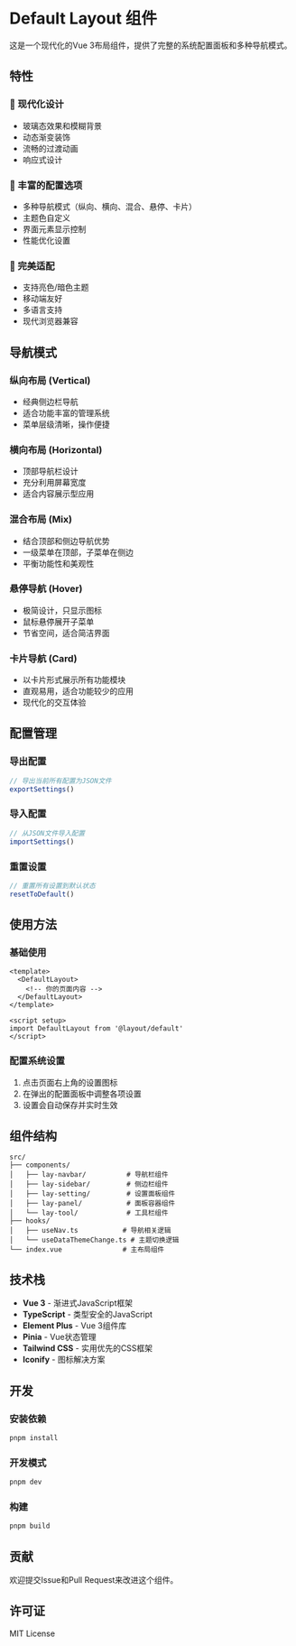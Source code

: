# Default Layout 组件

这是一个现代化的Vue 3布局组件，提供了完整的系统配置面板和多种导航模式。

## 特性

### 🎨 现代化设计
- 玻璃态效果和模糊背景
- 动态渐变装饰
- 流畅的过渡动画
- 响应式设计

### 🔧 丰富的配置选项
- 多种导航模式（纵向、横向、混合、悬停、卡片）
- 主题色自定义
- 界面元素显示控制
- 性能优化设置

### 📱 完美适配
- 支持亮色/暗色主题
- 移动端友好
- 多语言支持
- 现代浏览器兼容

## 导航模式

### 纵向布局 (Vertical)
- 经典侧边栏导航
- 适合功能丰富的管理系统
- 菜单层级清晰，操作便捷

### 横向布局 (Horizontal)
- 顶部导航栏设计
- 充分利用屏幕宽度
- 适合内容展示型应用

### 混合布局 (Mix)
- 结合顶部和侧边导航优势
- 一级菜单在顶部，子菜单在侧边
- 平衡功能性和美观性

### 悬停导航 (Hover)
- 极简设计，只显示图标
- 鼠标悬停展开子菜单
- 节省空间，适合简洁界面

### 卡片导航 (Card)
- 以卡片形式展示所有功能模块
- 直观易用，适合功能较少的应用
- 现代化的交互体验

## 配置管理

### 导出配置
```javascript
// 导出当前所有配置为JSON文件
exportSettings()
```

### 导入配置
```javascript
// 从JSON文件导入配置
importSettings()
```

### 重置设置
```javascript
// 重置所有设置到默认状态
resetToDefault()
```

## 使用方法

### 基础使用
```vue
<template>
  <DefaultLayout>
    <!-- 你的页面内容 -->
  </DefaultLayout>
</template>

<script setup>
import DefaultLayout from '@layout/default'
</script>
```

### 配置系统设置
1. 点击页面右上角的设置图标
2. 在弹出的配置面板中调整各项设置
3. 设置会自动保存并实时生效

## 组件结构

```
src/
├── components/
│   ├── lay-navbar/          # 导航栏组件
│   ├── lay-sidebar/         # 侧边栏组件
│   ├── lay-setting/         # 设置面板组件
│   ├── lay-panel/           # 面板容器组件
│   └── lay-tool/            # 工具栏组件
├── hooks/
│   ├── useNav.ts           # 导航相关逻辑
│   └── useDataThemeChange.ts # 主题切换逻辑
└── index.vue               # 主布局组件
```

## 技术栈

- **Vue 3** - 渐进式JavaScript框架
- **TypeScript** - 类型安全的JavaScript
- **Element Plus** - Vue 3组件库
- **Pinia** - Vue状态管理
- **Tailwind CSS** - 实用优先的CSS框架
- **Iconify** - 图标解决方案

## 开发

### 安装依赖
```bash
pnpm install
```

### 开发模式
```bash
pnpm dev
```

### 构建
```bash
pnpm build
```

## 贡献

欢迎提交Issue和Pull Request来改进这个组件。

## 许可证

MIT License
